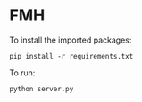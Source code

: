 # FMH

To install the imported packages:

    pip install -r requirements.txt
    
To run:

    python server.py

